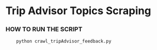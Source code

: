 # Trip Advisor Topics Scraping

### HOW TO RUN THE SCRIPT
    
        python crawl_tripAdvisor_feedback.py